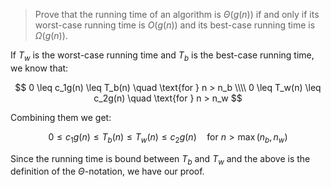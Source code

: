 > Prove that the running time of an algorithm is $\Theta(g(n))$ if and only if
> its worst-case running time is $O(g(n))$ and its best-case running time is
> $\Omega(g(n))$.

If $T_w$ is the worst-case running time and $T_b$ is the best-case running
time, we know that:

$$ 0 \leq c_1g(n) \leq T_b(n) \quad \text{for } n > n_b \\\\
   0 \leq T_w(n) \leq c_2g(n) \quad \text{for } n > n_w $$

Combining them we get:

$$ 0 \leq c_1g(n) \leq T_b(n) \leq T_w(n) \leq c_2g(n)
   \quad \text{for } n > \max(n_b, n_w) $$

Since the running time is bound between $T_b$ and $T_w$ and the above is the
definition of the $\Theta$-notation, we have our proof.
